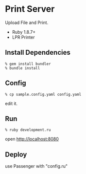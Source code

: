 Print Server
============
Upload File and Print.

* Ruby 1.8.7+
* LPR Printer


Install Dependencies
--------------------

    % gem install bundler
    % bundle install


Config
------

    % cp sample.config.yaml config.yaml

edit it.


Run
---

    % ruby development.ru

open [http://localhost:8080](http://localhost:8080)


Deploy
------
use Passenger with "config.ru"
